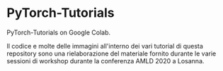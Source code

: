 # PyTorch-Tutorials
PyTorch-Tutorials on Google Colab. 

Il codice e molte delle immagini all'interno dei vari tutorial di questa repository sono una rielaborazione del materiale fornito durante le varie sessioni di workshop durante la conferenza AMLD 2020 a Losanna. 
